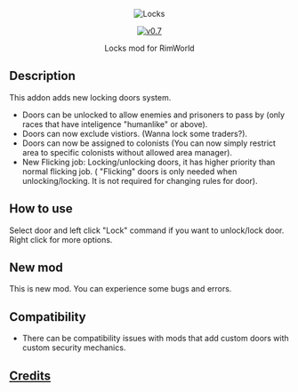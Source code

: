 <p align="center">
    <img src="https://raw.githubusercontent.com/Aviuz/Locks/master/Logo.png" alt="Locks" />
</p>
<p align="center">
  <a href="https://github.com/Aviuz/PrisonLabor/releases">
    <img src="https://img.shields.io/badge/version-1.0.0-blue.svg?style=flat" alt="v0.7" />
  </a>
</p>

<p align="center">
  Locks mod for RimWorld
</p>

## Description
This addon adds new locking doors system.
- Doors can be unlocked to allow enemies and prisoners to pass by (only races that have inteligence "humanlike" or above).
- Doors can now exclude vistiors. (Wanna lock some traders?).
- Doors can now be assigned to colonists (You can now simply restrict area to specific colonists without allowed area manager).
- New Flicking job: Locking/unlocking doors, it has higher priority than normal flicking job. ( "Flicking" doors is only needed when unlocking/locking. It is not required for changing rules for door).

## How to use
Select door and left click "Lock" command if you want to unlock/lock door. Right click for more options.

## New mod
This is new mod. You can experience some bugs and errors.

## Compatibility
* There can be compatibility issues with mods that add custom doors with custom security mechanics.

## [Credits](credits.md)

